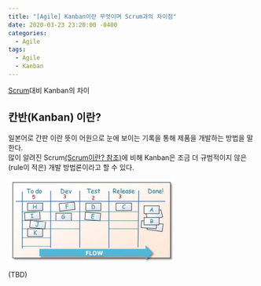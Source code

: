 ```yaml
---
title: "[Agile] Kanban이란 무엇이며 Scrum과의 차이점"
date: 2020-03-23 23:20:00 -0400
categories:
  - Agile
tags:
  - Agile
  - Kanban
---
```


[Scrum](https://dal-pi.github.io/agile/agile-scrum/)대비 Kanban의 차이

## 칸반(Kanban) 이란?

일본어로 간판 이란 뜻이 어원으로 눈에 보이는 기록을 통해 제품을 개발하는 방법을 말한다.<br/>
많이 알려진 Scrum[(Scrum이란? 참조)](https://dal-pi.github.io/agile/agile-scrum/)에 비해 Kanban은 조금 더 규범적이지 않은(rule이 적은) 개발 방법론이라고 할 수 있다.

![](/assets/images/kanban/kanban_board.png)

(TBD)
